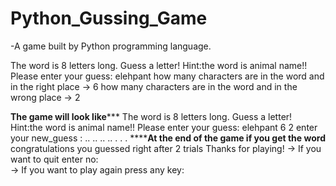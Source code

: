 # Python_Gussing_Game
-A game built by Python programming language.

The word is 8 letters long. Guess a letter! 
Hint:the word is animal name!! 
Please enter your guess: elehpant
how many characters are in the word and in the right place -> 6    how many characters are in the word and in the wrong place -> 2

************************The game will look like***************************
    The word is 8 letters long. Guess a letter! 
    Hint:the word is animal name!! 
    Please enter your guess: elehpant
    6 2
    enter your new_guess : 
    ..
    ..
    ..
    ..
    .
    .
    .
    **********************At the end of the game if you get the word******************
    congratulations you guessed right after 2 trials
    Thanks for playing!
    -> If you want to quit enter no:  
    -> If you want to play again press any key: 
  
